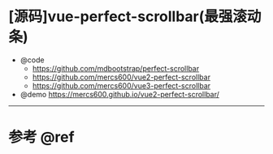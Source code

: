# [源码]vue-perfect-scrollbar(最强滚动条)

- @code
    - https://github.com/mdbootstrap/perfect-scrollbar
    - https://github.com/mercs600/vue2-perfect-scrollbar
    - https://github.com/mercs600/vue3-perfect-scrollbar
- @demo https://mercs600.github.io/vue2-perfect-scrollbar/

---

# 参考 @ref